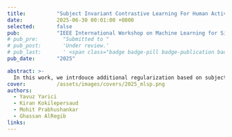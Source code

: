 ```yaml
---
title:          "Subject Invariant Contrastive Learning For Human Activity Recognition"
date:           2025-06-30 00:01:00 +0800
selected:       false
pub:            "IEEE International Workshop on Machine Learning for Signals Processing"
# pub_pre:        "Submitted to "
# pub_post:       'Under review.'
# pub_last:       ' <span class="badge badge-pill badge-publication badge-success">ORAL</span>'
pub_date:       "2025"

abstract: >-
  In this work, we intrdouce additional regularization based on subject identity to overcome inherent biases within action recognition pipelines.
cover:          /assets/images/covers/2025_mlsp.png
authors:
  - Yavuz Yarici
  - Kiran Kokilepersaud
  - Mohit Prabhushankar
  - Ghassan AlRegib
links:
---
```

